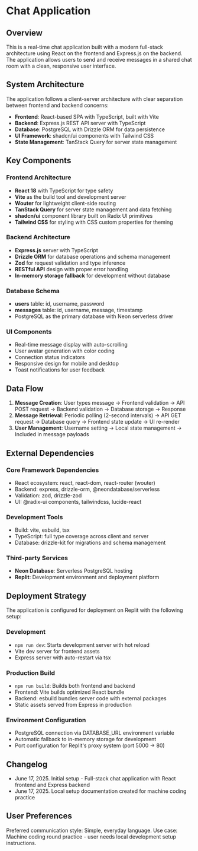 # Chat Application

## Overview

This is a real-time chat application built with a modern full-stack architecture using React on the frontend and Express.js on the backend. The application allows users to send and receive messages in a shared chat room with a clean, responsive user interface.

## System Architecture

The application follows a client-server architecture with clear separation between frontend and backend concerns:

- **Frontend**: React-based SPA with TypeScript, built with Vite
- **Backend**: Express.js REST API server with TypeScript
- **Database**: PostgreSQL with Drizzle ORM for data persistence
- **UI Framework**: shadcn/ui components with Tailwind CSS
- **State Management**: TanStack Query for server state management

## Key Components

### Frontend Architecture
- **React 18** with TypeScript for type safety
- **Vite** as the build tool and development server
- **Wouter** for lightweight client-side routing
- **TanStack Query** for server state management and data fetching
- **shadcn/ui** component library built on Radix UI primitives
- **Tailwind CSS** for styling with CSS custom properties for theming

### Backend Architecture
- **Express.js** server with TypeScript
- **Drizzle ORM** for database operations and schema management
- **Zod** for request validation and type inference
- **RESTful API** design with proper error handling
- **In-memory storage fallback** for development without database

### Database Schema
- **users** table: id, username, password
- **messages** table: id, username, message, timestamp
- PostgreSQL as the primary database with Neon serverless driver

### UI Components
- Real-time message display with auto-scrolling
- User avatar generation with color coding
- Connection status indicators
- Responsive design for mobile and desktop
- Toast notifications for user feedback

## Data Flow

1. **Message Creation**: User types message → Frontend validation → API POST request → Backend validation → Database storage → Response
2. **Message Retrieval**: Periodic polling (2-second intervals) → API GET request → Database query → Frontend state update → UI re-render
3. **User Management**: Username setting → Local state management → Included in message payloads

## External Dependencies

### Core Framework Dependencies
- React ecosystem: react, react-dom, react-router (wouter)
- Backend: express, drizzle-orm, @neondatabase/serverless
- Validation: zod, drizzle-zod
- UI: @radix-ui components, tailwindcss, lucide-react

### Development Tools
- Build: vite, esbuild, tsx
- TypeScript: full type coverage across client and server
- Database: drizzle-kit for migrations and schema management

### Third-party Services
- **Neon Database**: Serverless PostgreSQL hosting
- **Replit**: Development environment and deployment platform

## Deployment Strategy

The application is configured for deployment on Replit with the following setup:

### Development
- `npm run dev`: Starts development server with hot reload
- Vite dev server for frontend assets
- Express server with auto-restart via tsx

### Production Build
- `npm run build`: Builds both frontend and backend
- Frontend: Vite builds optimized React bundle
- Backend: esbuild bundles server code with external packages
- Static assets served from Express in production

### Environment Configuration
- PostgreSQL connection via DATABASE_URL environment variable
- Automatic fallback to in-memory storage for development
- Port configuration for Replit's proxy system (port 5000 → 80)

## Changelog
- June 17, 2025. Initial setup - Full-stack chat application with React frontend and Express backend
- June 17, 2025. Local setup documentation created for machine coding practice

## User Preferences

Preferred communication style: Simple, everyday language.
Use case: Machine coding round practice - user needs local development setup instructions.